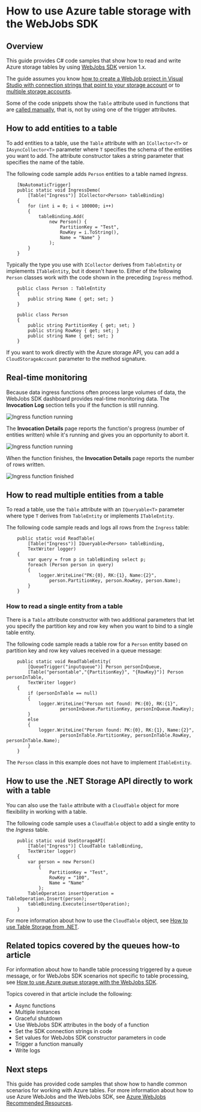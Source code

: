 <properties 
	pageTitle="How to use Azure table storage with the WebJobs SDK" 
	description="Learn how to use Azure table storage with the WebJobs SDK. Create tables, add entities to tables, and read existing tables." 
	services="app-service\web, storage" 
	documentationCenter=".net" 
	authors="tdykstra" 
	manager="wpickett" 
	editor="jimbe"/>

<tags 
	ms.service="app-service-web" 
	ms.workload="web" 
	ms.tgt_pltfrm="na" 
	ms.devlang="dotnet" 
	ms.topic="article" 
	ms.date="02/29/2016" 
	ms.author="tdykstra"/>

# How to use Azure table storage with the WebJobs SDK

## Overview

This guide provides C# code samples that show how to read and write Azure storage tables by using [WebJobs SDK](websites-dotnet-webjobs-sdk.md) version 1.x.

The guide assumes you know [how to create a WebJob project in Visual Studio with connection strings that point to your storage account](websites-dotnet-webjobs-sdk-get-started.md) or to [multiple storage accounts](https://github.com/Azure/azure-webjobs-sdk/blob/master/test/Microsoft.Azure.WebJobs.Host.EndToEndTests/MultipleStorageAccountsEndToEndTests.cs).
		
Some of the code snippets show the `Table` attribute used in functions that are [called manually](websites-dotnet-webjobs-sdk-storage-queues-how-to.md#manual), that is, not by using one of the trigger attributes. 

## <a id="ingress"></a> How to add entities to a table

To add entities to a table, use the `Table` attribute with an `ICollector<T>` or `IAsyncCollector<T>` parameter where `T` specifies the schema of the entities you want to add. The attribute constructor takes a string parameter that specifies the name of the table. 

The following code sample adds `Person` entities to a table named *Ingress*.

		[NoAutomaticTrigger]
		public static void IngressDemo(
		    [Table("Ingress")] ICollector<Person> tableBinding)
		{
		    for (int i = 0; i < 100000; i++)
		    {
		        tableBinding.Add(
		            new Person() { 
		                PartitionKey = "Test", 
		                RowKey = i.ToString(), 
		                Name = "Name" }
		            );
		    }
		}

Typically the type you use with `ICollector` derives from `TableEntity` or implements `ITableEntity`, but it doesn't have to. Either of the following `Person` classes work with the code shown in the preceding `Ingress` method.

		public class Person : TableEntity
		{
		    public string Name { get; set; }
		}

		public class Person
		{
		    public string PartitionKey { get; set; }
		    public string RowKey { get; set; }
		    public string Name { get; set; }
		}

If you want to work directly with the Azure storage API, you can add a `CloudStorageAccount` parameter to the method signature.

## <a id="monitor"></a> Real-time monitoring

Because data ingress functions often process large volumes of data, the WebJobs SDK dashboard provides real-time monitoring data. The **Invocation Log** section tells you if the function is still running.

![Ingress function running](./media/websites-dotnet-webjobs-sdk-storage-tables-how-to/ingressrunning.png)

The **Invocation Details** page reports the function's progress (number of entities written) while it's running and gives you an opportunity to abort it. 

![Ingress function running](./media/websites-dotnet-webjobs-sdk-storage-tables-how-to/ingressprogress.png)

When the function finishes, the **Invocation Details** page reports the number of rows written.

![Ingress function finished](./media/websites-dotnet-webjobs-sdk-storage-tables-how-to/ingresssuccess.png)

## <a id="multiple"></a> How to read multiple entities from a table

To read a table, use the `Table` attribute with an `IQueryable<T>` parameter where type `T` derives from `TableEntity` or implements `ITableEntity`.

The following code sample reads and logs all rows from the `Ingress` table:
 
		public static void ReadTable(
		    [Table("Ingress")] IQueryable<Person> tableBinding,
		    TextWriter logger)
		{
		    var query = from p in tableBinding select p;
		    foreach (Person person in query)
		    {
		        logger.WriteLine("PK:{0}, RK:{1}, Name:{2}", 
		            person.PartitionKey, person.RowKey, person.Name);
		    }
		}

### <a id="readone"></a> How to read a single entity from a table

There is a `Table` attribute constructor with two additional parameters that let you specify the partition key and row key when you want to bind to a single table entity.

The following code sample reads a table row for a `Person` entity based on partition key and row key values received in a queue message:  

		public static void ReadTableEntity(
		    [QueueTrigger("inputqueue")] Person personInQueue,
		    [Table("persontable","{PartitionKey}", "{RowKey}")] Person personInTable,
		    TextWriter logger)
		{
		    if (personInTable == null)
		    {
		        logger.WriteLine("Person not found: PK:{0}, RK:{1}",
		                personInQueue.PartitionKey, personInQueue.RowKey);
		    }
		    else
		    {
		        logger.WriteLine("Person found: PK:{0}, RK:{1}, Name:{2}",
		                personInTable.PartitionKey, personInTable.RowKey, personInTable.Name);
		    }
		}


The `Person` class in this example does not have to implement `ITableEntity`.

## <a id="storageapi"></a> How to use the .NET Storage API directly to work with a table

You can also use the `Table` attribute with a `CloudTable` object for more flexibility in working with a table.

The following code sample uses a `CloudTable` object to add a single entity to the *Ingress* table. 
 
		public static void UseStorageAPI(
		    [Table("Ingress")] CloudTable tableBinding,
		    TextWriter logger)
		{
		    var person = new Person()
		        {
		            PartitionKey = "Test",
		            RowKey = "100",
		            Name = "Name"
		        };
		    TableOperation insertOperation = TableOperation.Insert(person);
		    tableBinding.Execute(insertOperation);
		}

For more information about how to use the `CloudTable` object, see [How to use Table Storage from .NET](../storage/storage-dotnet-how-to-use-tables.md). 

## <a id="queues"></a>Related topics covered by the queues how-to article

For information about how to handle table processing triggered by a queue message, or for WebJobs SDK scenarios not specific to table processing, see [How to use Azure queue storage with the WebJobs SDK](websites-dotnet-webjobs-sdk-storage-queues-how-to.md). 

Topics covered in that article include the following:

* Async functions
* Multiple instances
* Graceful shutdown
* Use WebJobs SDK attributes in the body of a function
* Set the SDK connection strings in code
* Set values for WebJobs SDK constructor parameters in code
* Trigger a function manually
* Write logs

## <a id="nextsteps"></a> Next steps

This guide has provided code samples that show how to handle common scenarios for working with Azure tables. For more information about how to use Azure WebJobs and the WebJobs SDK, see [Azure WebJobs Recommended Resources](http://go.microsoft.com/fwlink/?linkid=390226).
 
